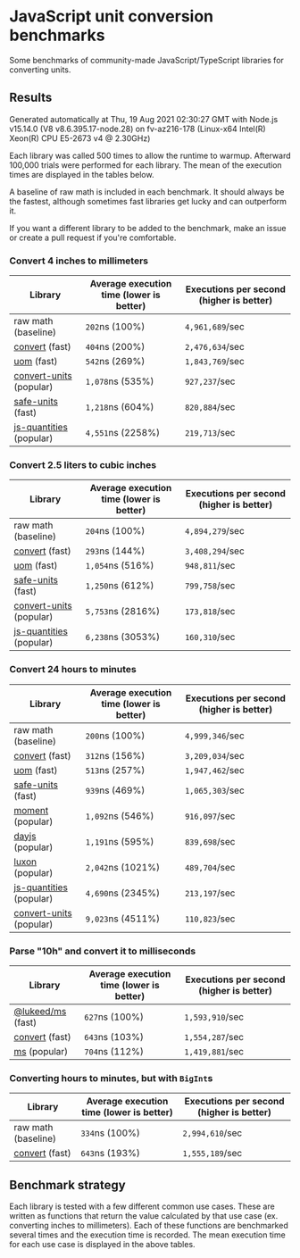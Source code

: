 # JavaScript unit conversion benchmarks

Some benchmarks of community-made JavaScript/TypeScript libraries for converting units.

## Results

<!-- beginblock(results) -->

Generated automatically at Thu, 19 Aug 2021 02:30:27 GMT with Node.js v15.14.0 (V8 v8.6.395.17-node.28) on fv-az216-178 (Linux-x64 Intel(R) Xeon(R) CPU E5-2673 v4 @ 2.30GHz)

Each library was called 500 times to allow the runtime to warmup.
Afterward 100,000 trials were performed for each library.
The mean of the execution times are displayed in the tables below.

A baseline of raw math is included in each benchmark.
It should always be the fastest, although sometimes fast libraries get lucky and can outperform it.

If you want a different library to be added to the benchmark, make an issue or create a pull request if you're comfortable.

### Convert 4 inches to millimeters

| Library                                                            | Average execution time (lower is better) | Executions per second (higher is better) |
| ------------------------------------------------------------------ | ---------------------------------------- | ---------------------------------------- |
| raw math (baseline)                                                | `202`ns (100%)                           | `4,961,689`/sec                          |
| [convert](https://npmjs.com/package/convert) (fast)                | `404`ns (200%)                           | `2,476,634`/sec                          |
| [uom](https://npmjs.com/package/uom) (fast)                        | `542`ns (269%)                           | `1,843,769`/sec                          |
| [convert-units](https://npmjs.com/package/convert-units) (popular) | `1,078`ns (535%)                         | `927,237`/sec                            |
| [safe-units](https://npmjs.com/package/safe-units) (fast)          | `1,218`ns (604%)                         | `820,884`/sec                            |
| [js-quantities](https://npmjs.com/package/js-quantities) (popular) | `4,551`ns (2258%)                        | `219,713`/sec                            |

### Convert 2.5 liters to cubic inches

| Library                                                            | Average execution time (lower is better) | Executions per second (higher is better) |
| ------------------------------------------------------------------ | ---------------------------------------- | ---------------------------------------- |
| raw math (baseline)                                                | `204`ns (100%)                           | `4,894,279`/sec                          |
| [convert](https://npmjs.com/package/convert) (fast)                | `293`ns (144%)                           | `3,408,294`/sec                          |
| [uom](https://npmjs.com/package/uom) (fast)                        | `1,054`ns (516%)                         | `948,811`/sec                            |
| [safe-units](https://npmjs.com/package/safe-units) (fast)          | `1,250`ns (612%)                         | `799,758`/sec                            |
| [convert-units](https://npmjs.com/package/convert-units) (popular) | `5,753`ns (2816%)                        | `173,818`/sec                            |
| [js-quantities](https://npmjs.com/package/js-quantities) (popular) | `6,238`ns (3053%)                        | `160,310`/sec                            |

### Convert 24 hours to minutes

| Library                                                            | Average execution time (lower is better) | Executions per second (higher is better) |
| ------------------------------------------------------------------ | ---------------------------------------- | ---------------------------------------- |
| raw math (baseline)                                                | `200`ns (100%)                           | `4,999,346`/sec                          |
| [convert](https://npmjs.com/package/convert) (fast)                | `312`ns (156%)                           | `3,209,034`/sec                          |
| [uom](https://npmjs.com/package/uom) (fast)                        | `513`ns (257%)                           | `1,947,462`/sec                          |
| [safe-units](https://npmjs.com/package/safe-units) (fast)          | `939`ns (469%)                           | `1,065,303`/sec                          |
| [moment](https://npmjs.com/package/moment) (popular)               | `1,092`ns (546%)                         | `916,097`/sec                            |
| [dayjs](https://npmjs.com/package/dayjs) (popular)                 | `1,191`ns (595%)                         | `839,698`/sec                            |
| [luxon](https://npmjs.com/package/luxon) (popular)                 | `2,042`ns (1021%)                        | `489,704`/sec                            |
| [js-quantities](https://npmjs.com/package/js-quantities) (popular) | `4,690`ns (2345%)                        | `213,197`/sec                            |
| [convert-units](https://npmjs.com/package/convert-units) (popular) | `9,023`ns (4511%)                        | `110,823`/sec                            |

### Parse "10h" and convert it to milliseconds

| Library                                                   | Average execution time (lower is better) | Executions per second (higher is better) |
| --------------------------------------------------------- | ---------------------------------------- | ---------------------------------------- |
| [@lukeed/ms](https://npmjs.com/package/@lukeed/ms) (fast) | `627`ns (100%)                           | `1,593,910`/sec                          |
| [convert](https://npmjs.com/package/convert) (fast)       | `643`ns (103%)                           | `1,554,287`/sec                          |
| [ms](https://npmjs.com/package/ms) (popular)              | `704`ns (112%)                           | `1,419,881`/sec                          |

### Converting hours to minutes, but with `BigInt`s

| Library                                             | Average execution time (lower is better) | Executions per second (higher is better) |
| --------------------------------------------------- | ---------------------------------------- | ---------------------------------------- |
| raw math (baseline)                                 | `334`ns (100%)                           | `2,994,610`/sec                          |
| [convert](https://npmjs.com/package/convert) (fast) | `643`ns (193%)                           | `1,555,189`/sec                          |

<!-- endblock(results) -->

## Benchmark strategy

Each library is tested with a few different common use cases.
These are written as functions that return the value calculated by that use case (ex. converting inches to millimeters).
Each of these functions are benchmarked several times and the execution time is recorded.
The mean execution time for each use case is displayed in the above tables.
